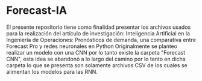 # Forecast-IA
El presente repositorio tiene como finalidad presentar los archivos usados para la realización del artículo de investigación:
Inteligencia Artificial en la Ingeniería de Operaciones: Pronósticos de demanda, una comparativa entre Forecast Pro y redes neuronales en Python
Originalmente se planteo realizar un modelo con una CNN por lo tanto existe la carpeta "Forecast CNN", esta idea se abandonó a lo largo del camino por lo tanto
en dicha carpeta lo que se presenta son solamente archivos CSV de los cuales se alimentan los modelos para las RNN. 
